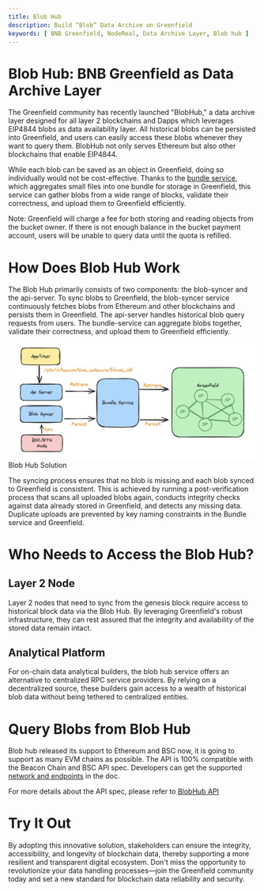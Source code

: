```yaml
---
title: Blob Hub
description: Build “Blob” Data Archive on Greenfield
keywords: [ BNB Greenfield, NodeReal, Data Archive Layer, Blob hub ]
---
```


# Blob Hub: BNB Greenfield as Data Archive Layer

The Greenfield community has recently launched "BlobHub," a data archive layer designed for all layer 2 blockchains and
Dapps which leverages EIP4844 blobs as data availability layer. All historical blobs can be persisted into Greenfield,
and users can easily access these blobs whenever they want to query them. BlobHub not only serves Ethereum but also
other blockchains that enable EIP4844.

While each blob can be saved as an object in Greenfield, doing so individually would not be cost-effective. Thanks to
the [bundle service](https://docs.nodereal.io/docs/greenfield-bundle-service?ref=bnbchain.ghost.io), which aggregates small
files into one bundle for storage in Greenfield, this service can gather blobs from a wide range of blocks, validate their correctness,
and upload them to Greenfield efficiently.

Note: Greenfield will charge a fee for both storing and reading objects from the bucket owner. If there is not enough
balance in the bucket payment account, users will be unable to query data until the quota is refilled.

# How Does Blob Hub Work

The Blob Hub primarily consists of two components: the blob-syncer and the api-server. To sync blobs to Greenfield, the
blob-syncer service continuously fetches blobs from Ethereum and other blockchains and persists them in Greenfield. The
api-server handles historical blob query requests from users. The bundle-service can aggregate blobs together, validate
their correctness, and upload them to Greenfield efficiently.

![Blob Hub Solution](../static/asset/blob-hub-1.png)
Blob Hub Solution

The syncing process ensures that no blob is missing and each blob synced to Greenfield is consistent. This is achieved
by running a post-verification process that scans all uploaded blobs again, conducts integrity checks against data
already stored in Greenfield, and detects any missing data. Duplicate uploads are prevented by key naming constraints in
the Bundle service and Greenfield.

# Who Needs to Access the Blob Hub?

## Layer 2 Node

Layer 2 nodes that need to sync from the genesis block require access to historical block data via the Blob Hub. By
leveraging Greenfield's robust infrastructure, they can rest assured that the integrity and availability of the stored
data remain intact.

## Analytical Platform

For on-chain data analytical builders, the blob hub service offers an alternative to centralized RPC service providers.
By relying on a decentralized source, these builders gain access to a wealth of historical blob data without being
tethered to centralized entities.

# Query Blobs from Blob Hub

Blob hub released its support to Ethereum and BSC now, it is going to support as many EVM chains as possible. The API is 100%
compatible with the Beacon Chain and BSC API spec. Developers can get the supported [network and endpoints](../network-endpoint/endpoints.md) in the doc.

For more details about the API spec, please refer to [BlobHub API](https://github.com/bnb-chain/blob-hub/?tab=readme-ov-file#blob-hub-api)

# Try It Out

By adopting this innovative solution, stakeholders can ensure the integrity, accessibility, and longevity of blockchain data,
thereby supporting a more resilient and transparent digital ecosystem. Don't miss the opportunity to revolutionize your data
handling processes—join the Greenfield community today and set a new standard for blockchain data reliability and security.